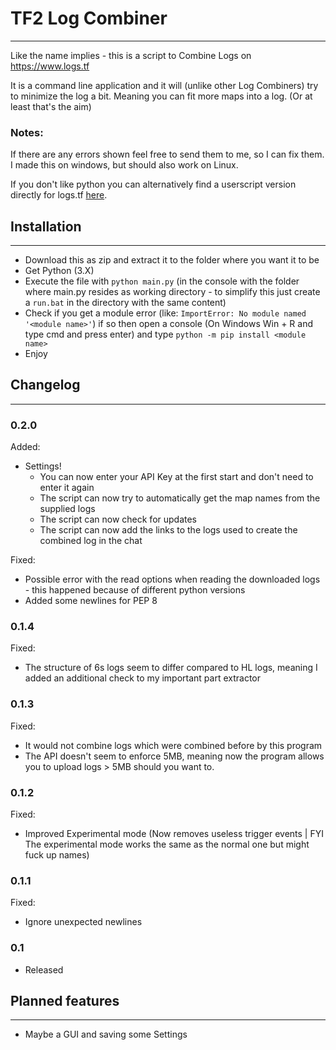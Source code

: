 # TF2 Log Combiner
_____________________________________________
Like the name implies - this is a script to Combine Logs on https://www.logs.tf 

It is a command line application and it will (unlike other Log Combiners) try to minimize the log a bit.
Meaning you can fit more maps into a log. (Or at least that's the aim)

### Notes:  

If there are any errors shown feel free to send them to me, so I can fix them.
I made this on windows, but should also work on Linux.

If you don't like python you can alternatively find a userscript version directly for logs.tf [here](https://github.com/NetroScript/Jacks-LogsTF-On-Page-Combiner).


## Installation
_____________________________________________

* Download this as zip and extract it to the folder where you want it to be
* Get Python (3.X)
* Execute the file with `python main.py` (in the console with the folder where main.py resides as working directory - to simplify this just create a `run.bat` in the directory with the same content)
* Check if you get a module error (like: `ImportError: No module named '<module name>'`) if so then open a console (On Windows Win + R and type cmd and press enter) and type `python -m pip install <module name>`
* Enjoy

## Changelog
_____________________________________________


### 0.2.0

Added:
* Settings!
	* You can now enter your API Key at the first start and don't need to enter it again
	* The script can now try to automatically get the map names from the supplied logs
	* The script can now check for updates
	* The script can now add the links to the logs used to create the combined log in the chat

Fixed:
* Possible error with the read options when reading the downloaded logs - this happened because of different python versions
* Added some newlines for PEP 8


### 0.1.4

Fixed:
* The structure of 6s logs seem to differ compared to HL logs, meaning I added an additional check to my important part extractor 


### 0.1.3

Fixed:
* It would not combine logs which were combined before by this program
* The API doesn't seem to enforce 5MB, meaning now the program allows you to upload logs > 5MB should you want to. 


### 0.1.2

Fixed:
* Improved Experimental mode (Now removes useless trigger events | FYI The experimental mode works the same as the normal one but might fuck up names)


### 0.1.1

Fixed:
* Ignore unexpected newlines


### 0.1

* Released


## Planned features
_____________________________________________

* Maybe a GUI and saving some Settings
